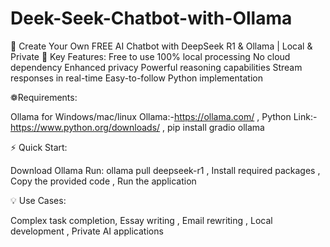 # Deek-Seek-Chatbot-with-Ollama
🤖 Create Your Own FREE AI Chatbot with DeepSeek R1 &amp; Ollama | Local &amp; Private
🔑 Key Features:
Free to use
100% local processing
No cloud dependency
Enhanced privacy
Powerful reasoning capabilities
Stream responses in real-time
Easy-to-follow Python implementation

 ❁Requirements:

Ollama for Windows/mac/linux
Ollama:-https://ollama.com/ ,
Python
Link:-https://www.python.org/downloads/ ,
pip install gradio ollama

⚡ Quick Start:

Download Ollama
Run: ollama pull deepseek-r1 ,
Install required packages ,
Copy the provided code ,
Run the application

💡 Use Cases:

Complex task completion,
Essay writing ,
Email rewriting ,
Local development ,
Private AI applications 
